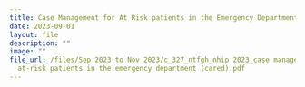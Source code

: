 ```yaml
---
title: Case Management for At Risk patients in the Emergency Department (CARED)
date: 2023-09-01
layout: file
description: ""
image: ""
file_url: /files/Sep 2023 to Nov 2023/c_327_ntfgh_nhip 2023_case management for
  at-risk patients in the emergency department (cared).pdf
---
```

